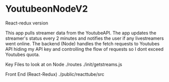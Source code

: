 # YoutubeonNodeV2
React-redux version


This app pulls streamer data from the YoutubeAPI. The app updates the streamer's status every 2 minutes and notifies the user if any livestreamers went online. The backend (Node) handles the fetch
requests to Youtubes API hiding my API key and controlling the flow of requests so I dont exceed Youtubes quota. 


Key Files to look at on Node
./routes
./init/getstreams.js

Front End (React-Redux)
./public/reacttube/src


